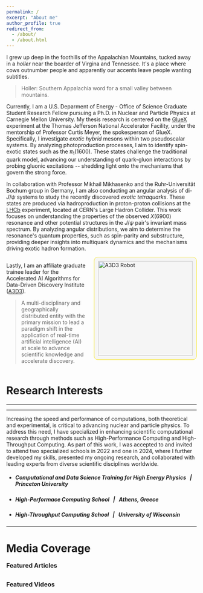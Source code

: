 ```yaml
---
permalink: /
excerpt: "About me"
author_profile: true
redirect_from: 
  - /about/
  - /about.html
---
```


I grew up deep in the foothills of the Appalachian Mountains, tucked away in a <em>holler</em> near the boarder of Virgina and Tennessee. It's a place where cows outnumber people and apparently our accents leave people wanting subtitles.
> Holler: Southern Appalachia word for a small valley between mountains.

Currently, I am a U.S. Deparment of Energy - Office of Science Graduate Student Research Fellow pursuing a Ph.D. in Nuclear and Particle Physics at Carnegie Mellon University. My thesis research is centered on the [GlueX](https://en.wikipedia.org/wiki/GlueX) experiment at the Thomas Jefferson National Accelerator Facility, under the mentorship of Professor Curtis Meyer, the spokesperson of GlueX. Specifically, I investigate <em class="bold-italic">exotic hybrid</em> mesons within two pseudoscalar systems. By analyzing photoproduction processes, I aim to identify spin-exotic states such as the $\pi_1(1600)$. These states challenge the traditional quark model, advancing our understanding of quark-gluon interactions by probing gluonic excitations -- shedding light onto the mechanisms that govern the strong force.

In collaboration with Professor Mikhail Mikhasenko and the Ruhr-Universität Bochum group in Germany, I am also conducting an angular analysis of di- $J/\psi$ systems to study the recently discovered <em class="bold-italic">exotic tetraquarks</em>. These states are produced via hadroproduction in proton-proton collisions at the [LHCb](https://en.wikipedia.org/wiki/LHCb_experiment) experiment, located at CERN's Large Hadron Collider. This work focuses on understanding the properties of the observed $X(6900)$ resonance and other potential structures in the $J/\psi$ pair's invariant mass spectrum. By analyzing angular distributions, we aim to determine the resonance's quantum properties, such as spin-parity and substructure, providing deeper insights into multiquark dynamics and the mechanisms driving exotic hadron formation.

<div style="display: flex; align-items: flex-start; gap: 20px;">
  <div style="flex: 1;">
    <p>
      Lastly, I am an affiliate graduate trainee leader for the Accelerated AI Algorithms for Data-Driven Discovery Institute 
      (<a href="https://a3d3.ai" target="_blank">A3D3</a>).
    </p>
    <blockquote>
      A multi-disciplinary and geographically distributed entity with the primary mission to lead a paradigm shift in the 
      application of real-time artificial intelligence (AI) at scale to advance scientific knowledge and accelerate discovery.
    </blockquote>
  </div>
  <div style="flex-shrink: 0; background-color: #f5f5f5; padding: 10px; border: 1px solid #f9e40c; border-radius: 10px;">
    <img src="https://zabaldwin.github.io/files/A3D3_robot.png" 
         alt="A3D3 Robot" 
         style="width: 250px; height: auto; display: block;">
  </div>
</div>




Research Interests
======
<hr>

<hr>

Increasing the speed and performance of computations, both theoretical and experimental, is critical to advancing nuclear and particle physics. To address this need, I have specialized in enhancing scientific computational research through methods such as High-Performance Computing and High-Throughput Computing. As part of this work, I was accepted to and invited to attend two specialized schools in 2022 and one in 2024, where I further developed my skills, presented my ongoing research, and collaborated with leading experts from diverse scientific disciplines worldwide.

* ##### Computational and Data Science Training for High Energy Physics &nbsp; | &nbsp; <em class="bold-italic">Princeton University</em>
* ##### High-Performace Computing School &nbsp; | &nbsp; <em class="bold-italic">Athens, Greece</em>
* ##### High-Throughput Computing School &nbsp; | &nbsp; <em class="bold-italic">University of Wisconsin</em>

<hr>

Media Coverage 
======

<details style="margin-bottom: 30px;">
  <summary style="cursor: pointer; font-weight: bold; font-size: 1.0rem; display: flex; align-items: center;">
    Featured Articles
  </summary>
  <div style="margin-left: 40px; margin-top: 20px;">
    <ul style="list-style-type: none; padding: 0;">
      <li style="margin-top: 15px;">
        <a href="https://osg-htc.org/spotlights/Lightning-Talks.html" target="_blank" style="text-decoration: none; font-size: 1.0rem; font-weight: bold; color: #007BFF;">
          Open Science Grid
        </a>
      </li>
      <li style="margin-top: 15px;">
        <a href="https://www.cmu.edu/mcs/news-events/2024/0731_baldwin-doe-award.html" target="_blank" style="text-decoration: none; font-size: 1.0rem; font-weight: bold; color: #007BFF;">
          Carnegie Mellon University - SCGSR
        </a>
      </li>
    </ul>
  </div>
</details>

<details style="margin-bottom: 30px;">
  <summary style="cursor: pointer; font-weight: bold; font-size: 1.0rem; display: flex; align-items: center;">
    Featured Videos
  </summary>
  <div style="margin-left: 40px; margin-top: 20px;">
    <p style="margin-top: 15px;">
    </p>
  </div>
</details>

      
